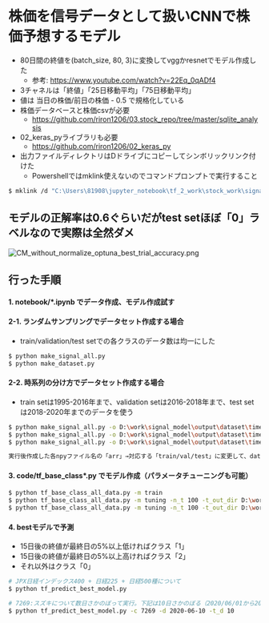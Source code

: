 # 株価を信号データとして扱いCNNで株価予想するモデル
- 80日間の終値を(batch_size, 80, 3)に変換してvggかresnetでモデル作成した
	- 参考: https://www.youtube.com/watch?v=22Eq_0qADf4
- 3チャネルは「終値」「25日移動平均」「75日移動平均」
- 値は 当日の株価/前日の株価 - 0.5 で規格化している
- 株価データベースと株価csvが必要
	- https://github.com/riron1206/03.stock_repo/tree/master/sqlite_analysis
- 02_keras_pyライブラリも必要
	- https://github.com/riron1206/02_keras_py
- 出力ファイルディレクトリはDドライブにコピーしてシンボリックリンク付けた
	- Powershellではmklink使えないのでコマンドプロンプトで実行すること
```bash
$ mklink /d "C:\Users\81908\jupyter_notebook\tf_2_work\stock_work\signal_model\output" "D:\work\signal_model\output"
```

## モデルの正解率は0.6ぐらいだがtest setほぼ「0」ラベルなので実際は全然ダメ
![CM_without_normalize_optuna_best_trial_accuracy.png](https://github.com/riron1206/signal_model/blob/master/CM_without_normalize_optuna_best_trial_accuracy.png)

## 行った手順
#### 1. notebook/*.ipynb でデータ作成、モデル作成試す
#### 2-1. ランダムサンプリングでデータセット作成する場合
- train/validation/test setでの各クラスのデータ数は均一にした
```bash
$ python make_signal_all.py
$ python make_dataset.py
```
#### 2-2. 時系列の分け方でデータセット作成する場合
- train setは1995-2016年まで、validation setは2016-2018年まで、test setは2018-2020年までのデータを使う
```bash
$ python make_signal_all.py -o D:\work\signal_model\output\dataset\time_series\orig\train -start_d 1995-01-01 -stop_d 2016-06-10 -is_uni
$ python make_signal_all.py -o D:\work\signal_model\output\dataset\time_series\orig\validation -start_d 2016-06-11 -stop_d 2018-06-10
$ python make_signal_all.py -o D:\work\signal_model\output\dataset\time_series\orig\test -start_d 2018-06-11 -stop_d 2020-06-10

実行後作成した各npyファイル名の「arr」→対応する「train/val/test」に変更して、dataset\time_series の直下に置きなおす
```
#### 3. code/tf_base_class*.py でモデル作成（パラメータチューニングも可能）
```bash
$ python tf_base_class_all_data.py -m train
$ python tf_base_class_all_data.py -m tuning -n_t 100 -t_out_dir D:\work\signal_model\output\model\tf_base_class_all_py\optuna  # ランダムサンプリングでパラメータチューニング
$ python tf_base_class_all_data.py -m tuning -n_t 100 -t_out_dir D:\work\signal_model\output\model\tf_base_class_all_py_time_series\optuna  # 時系列の分け方でパラメータチューニング
```
#### 4. bestモデルで予測
- 15日後の終値が最終日の5%以上低ければクラス「1」
- 15日後の終値が最終日の5%以上高ければクラス「2」
- それ以外はクラス「0」
```bash
# JPX日経インデックス400 + 日経225 + 日経500種について
$ python tf_predict_best_model.py

# 7269:スズキについて数日さかのぼって実行。下記は10日さかのぼる（2020/06/01から2020/06/10を最終日として10日間毎日予測）
$ python tf_predict_best_model.py -c 7269 -d 2020-06-10 -t_d 10
```
